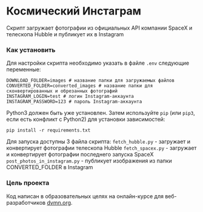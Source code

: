 # Космический Инстаграм

Скрипт загружает фотографии из официальных API компании SpaceX и телескопа Hubble и публикует их в Instagram

### Как установить

Для настройки скрипта необходимо указать в файле `.env` следующие переменные:
```
DOWNLOAD_FOLDER=images # название папки для загружаемых файлов
CONVERTED_FOLDER=converted_images # название папки для сконвертированных и обрезанных фотографий
INSTAGRAM_LOGIN=test # логин Instagram-аккаунта
INSTAGRAM_PASSWORD=123 # пароль Instagram-аккаунта
```

Python3 должен быть уже установлен. 
Затем используйте `pip` (или `pip3`, если есть конфликт с Python2) для установки зависимостей:
```
pip install -r requirements.txt
```

Для запуска доступны 3 файла скрипта:
`fetch_hubble.py` - загружает и конвертирует фотографии телескопа Hubble
`fetch_spacex.py` - загружает и конвертирует фотографии последнего запуска SpaceX
`post_photos_in_instagram.py` - публикует изображения из папки CONVERTED_FOLDER в Instagram 

### Цель проекта

Код написан в образовательных целях на онлайн-курсе для веб-разработчиков [dvmn.org](https://dvmn.org/).